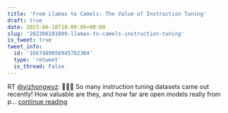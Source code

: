 ```yaml
---
title: 'From Llamas to Camels: The Value of Instruction Tuning'
draft: true
date: 2023-06-10T18:09:06+00:00
slug: '202306101809-llamas-to-camels-instruction-tuning'
is_tweet: true
tweet_info:
  id: '1667489056945762304'
  type: 'retweet'
  is_thread: False
---
```




RT [@yizhongwyz](https://x.com/yizhongwyz): 🦙🐪🐫 So many instruction tuning datasets came out recently! How valuable are they, and how far are open models really from p… [continue reading](https://x.com/sytelus/status/1667489056945762304)
